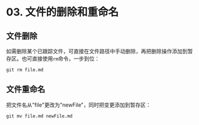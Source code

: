 # 03. 文件的删除和重命名

## 文件删除

如需删除某个已跟踪文件，可直接在文件路径中手动删除，再把删除操作添加到暂存区。也可直接使用`rm`命令，一步到位：

```shell
git rm file.md
```



## 文件重命名

把文件名从"file"更改为"newFile"，同时把变更添加到暂存区：

```shell
git mv file.md newFile.md
```

